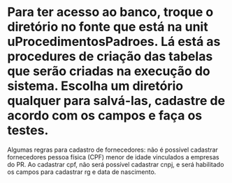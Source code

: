 # Para ter acesso ao banco, troque o diretório no fonte que está na unit uProcedimentosPadroes. Lá está as procedures de criação das tabelas que serão criadas na execução do sistema. Escolha um diretório qualquer para salvá-las, cadastre de acordo com os campos e faça os testes.

Algumas regras para cadastro de fornecedores: não é possível cadastrar fornecedores pessoa física (CPF) menor de idade vinculados a empresas do PR. 
Ao cadastrar cpf, não será possível cadastrar cnpj, e será habilitado os campos para cadastrar rg e data de nascimento.

